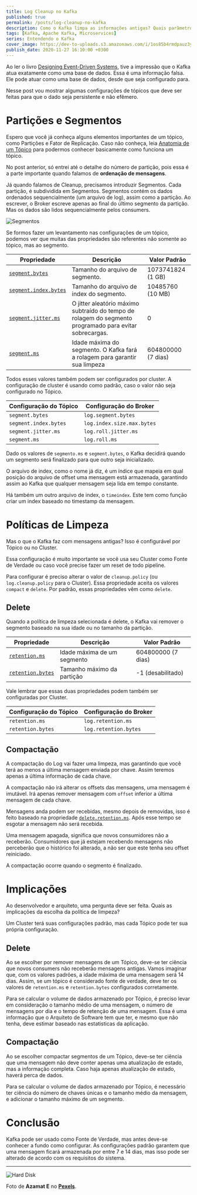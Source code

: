 ```yaml
---
title: Log Cleanup no Kafka
published: true
permalink: /posts/log-cleanup-no-kafka
description: Como o Kafka limpa as informações antigas? Quais parâmetros configurar?
tags: [Kafka, Apache Kafka, Microservices]
series: Entendendo o Kafka
cover_image: https://dev-to-uploads.s3.amazonaws.com/i/1os85b4rmdpauz3yjbsu.jpg
publish_date: 2020-11-27 16:10:00 +0300
---
```


Ao ler o livro [Designing Event-Driven Systems](https://www.confluent.io/designing-event-driven-systems/), tive a impressão que o Kafka atua exatamente como uma base de dados. Essa é uma informação falsa. Ele pode atuar como uma base de dados, desde que seja configurado para. 

Nesse post vou mostrar algumas configurações de tópicos que deve ser feitas para que o dado seja persistente e não efêmero.

# Partições e Segmentos

Espero que você já conheça alguns elementos importantes de um tópico, como Partições e Fator de Replicação. Caso não conheça, leia [Anatomia de um Tópico](/posts/anatomia-de-um-topico) para podermos conhecer basicamente como funciona um tópico.

No post anterior, só entrei até o detalhe do número de partição, pois essa é a parte importante quando falamos de **ordenação de mensagens**. 

Já quando falamos de Cleanup, precisamos introduzir Segmentos. Cada partição, é subdividida em Segmentos. Segmentos contém os dados ordenados sequencialmente (um arquivo de log), assim como a partição. Ao escrever, o Broker escreve apenas ao final do último segmento da partição. Mas os dados são lidos sequencialmente pelos consumers.

![Segmentos](https://dev-to-uploads.s3.amazonaws.com/i/6r0v1w4vphys98eh76xp.png)

Se formos fazer um levantamento nas configurações de um tópico, podemos ver que muitas das propriedades são referentes não somente ao tópico, mas ao segmento.

| Propriedade | Descrição | Valor Padrão |
| ----------- | --------- | ------------ |
| [`segment.bytes`](https://kafka.apache.org/documentation/#segment.bytes) | Tamanho do arquivo de segmento. | 1073741824 (1 GB) |
| [`segment.index.bytes`](https://kafka.apache.org/documentation/#segment.index.bytes) | Tamanho do arquivo de index do segmento. | 10485760 (10 MB) |
| [`segment.jitter.ms`](https://kafka.apache.org/documentation/#segment.jitter.ms) | O jitter aleatório máximo subtraído do tempo de rolagem do segmento programado para evitar sobrecargas. | 0 |
| [`segment.ms`](https://kafka.apache.org/documentation/#segment.ms) | Idade máxima do segmento. O Kafka fará a rolagem para garantir sua limpeza | 604800000 (7 dias) |

Todos esses valores também podem ser configurados por cluster. A configuração de cluster é usando como padrão, caso o valor não seja configurado no Tópico.

| Configuração do Tópico | Configuração do Broker |
| ---------------------- | ---------------------- |
| `segment.bytes` | `log.segment.bytes` |
| `segment.index.bytes` | `log.index.size.max.bytes` |
| `segment.jitter.ms` | `log.roll.jitter.ms` | 
| `segment.ms` | `log.roll.ms` | 

Dado os valores de `segmento.ms` e `segment.bytes`, o Kafka decidirá quando um segmento será finalizado para que outro seja inicializado.

O arquivo de index, como o nome já diz, é um índice que mapeia em qual posição do arquivo de offset uma mensagem está armazenada, garantindo assim ao Kafka que qualquer mensagem seja lida em tempo constante.

Há também um outro arquivo de index, o `timeindex`. Este tem como função criar um index baseado no timestamp da mensagem.

# Políticas de Limpeza

Mas o que o Kafka faz com mensagens antigas? Isso é configurável por Tópico ou no Cluster.

Essa configuração é muito importante se você usa seu Cluster como Fonte de Verdade ou caso você precise fazer um reset de todo pipeline.

Para configurar é preciso alterar o valor de `cleanup.policy` (ou `log.cleanup.policy` para o Cluster). Essa propriedade aceita os valores `compact` e `delete`. Por padrão, essas propriedades vêm como `delete`. 


## Delete 

Quando a política de limpeza selecionada é delete, o Kafka vai remover o segmento baseado na sua idade ou no tamanho da partição.

| Propriedade | Descrição | Valor Padrão |
| ----------- | --------- | ------------ |
| [`retention.ms`](https://kafka.apache.org/documentation/#retention.ms) | Idade máxima de um segmento | 604800000 (7 dias) |
| [`retention.bytes`](https://kafka.apache.org/documentation/#retention.bytes) | Tamanho máximo da partição | -1 (desabilitado) |

Vale lembrar que essas duas propriedades podem também ser configuradas por Cluster.

| Configuração do Tópico | Configuração do Broker |
| ---------------------- | ---------------------- |
| `retention.ms` | `log.retention.ms` |
| `retention.bytes` | `log.retention.bytes` |


## Compactação

A compactação do Log vai fazer uma limpeza, mas garantindo que você terá ao menos a última mensagem enviada por chave. Assim teremos apenas a última informação de cada chave.

A compactação não irá alterar os offsets das mensagens, uma mensagem é imutável. Irá apenas remover mensagem com `offset` inferior a última mensagem de cada chave.

Mensagens anda podem ser recebidas, mesmo depois de removidas, isso é feito baseado na propriedade [`delete.retention.ms`](https://kafka.apache.org/documentation/#delete.retention.ms). Após esse tempo se esgotar a mensagem não será recebida.

Uma mensagem apagada, significa que novos consumidores não a receberão. Consumidores que já estejam recebendo mensagens não perceberão que o histórico foi alterado, a não ser que este tenha seu offset reiniciado.

A compactação ocorre quando o segmento é finalizado.

# Implicações

Ao desenvolvedor e arquiteto, uma pergunta deve ser feita. Quais as implicações da escolha da política de limpeza?

Um Cluster terá suas configurações padrão, mas cada Tópico pode ter sua própria configuração.

## Delete

Ao se escolher por remover mensagens de um Tópico, deve-se ter ciência que novos consumers não receberão mensagens antigas. Vamos imaginar que, com os valores padrões, a idade máxima de uma mensagem será 14 dias. Assim, se um tópico é considerado fonte de verdade, deve ter os valores de `retention.ms` e `retention.bytes` configurados corretamente.

Para se calcular o volume de dados armazenado por Tópico, é preciso levar em consideração o tamanho médio de uma mensagem, o número de mensagens por dia e o tempo de retenção de uma mensagem. Essa é uma informação que o Arquiteto de Software tem que ter, e mesmo que não tenha, deve estimar baseado nas estatisticas da aplicação.

## Compactação

Ao se escolher compactar segmentos de um Tópico, deve-se ter ciência que uma mensagem não deve conter apenas uma atualização de estado, mas a informação completa. Caso haja apenas atualização de estado, haverá perca de dados.

Para se calcular o volume de dados armazenado por Tópico, é necessário ter ciência do número de chaves únicas e o tamanho médio da mensagem, e adicionar o tamanho máximo de um segmento.

# Conclusão

Kafka pode ser usado como Fonte de Verdade, mas antes deve-se conhecer a fundo como configurar. As configurações padrão garantem que uma mensagem ficará armazenada por entre 7 e 14 dias, mas isso pode ser alterado de acordo com os requisitos do sistema.

---

![Hard Disk](https://dev-to-uploads.s3.amazonaws.com/i/1os85b4rmdpauz3yjbsu.jpg)

Foto de **Azamat E** no [**Pexels**](https://www.pexels.com/pt-br/foto/analogico-analogo-aparelhos-armazenamento-117729/).